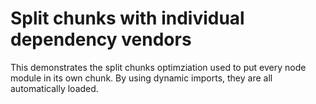 # Split chunks with individual dependency vendors

This demonstrates the split chunks optimziation used to put every node module in its own chunk. By using dynamic imports, they are all automatically loaded.
